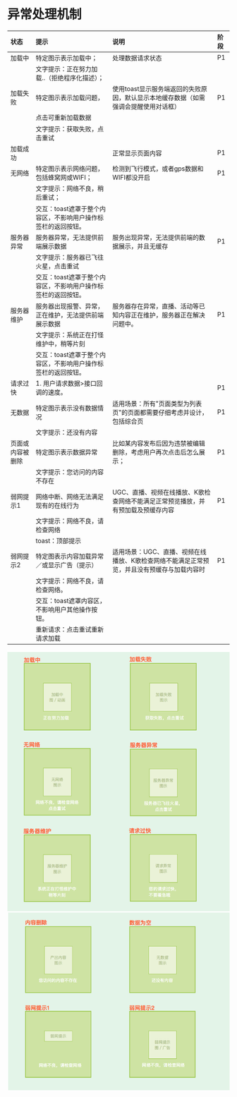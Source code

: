 # 异常处理机制

| 状态 | 提示 | 说明 | 阶段 |
| :--- | :--- | :--- | :--- |
| 加载中 | 特定图示表示加载中； | 处理数据请求状态 | P1 |
|  | 文字提示：正在努力加载..（拒绝程序化描述）； |  |  |
| 加载失败 | 特定图示表示加载问题， | 使用toast显示服务端返回的失败原因，默认显示本地缓存数据（如需强调会提醒使用对话框） | P1 |
|  | 点击可重新加载数据 |  |  |
|  | 文字提示：获取失败，点击重试 |  |  |
| 加载成功 |  | 正常显示页面内容 | P1 |
| 无网络 | 特定图示表示网络问题，包括蜂窝网或WIFI； | 检测到飞行模式，或者gps数据和WIFI都没开启 | P1 |
|  | 文字提示：网络不良，稍后重试； |  |  |
|  | 交互：toast遮罩于整个内容区，不影响用户操作标签栏的返回按钮。 |  |  |
| 服务器异常 | 服务器异常，无法提供前端展示数据 | 服务出现异常，无法提供前端的数据展示，并且无缓存 | P1 |
|  | 文字提示：服务器已飞往火星，点击重试 |  |  |
|  | 交互：toast遮罩于整个内容区，不影响用户操作标签栏的返回按钮。 |  |  |
| 服务器维护 | 服务器出现报警、异常，正在维护，无法提供前端展示数据 | 服务器存在异常，直播、活动等已知内容正在维护，服务器正在解决问题中。 | P1 |
|  | 文字提示：系统正在打怪维护中，稍等片刻 |  |  |
|  | 交互：toast遮罩于整个内容区，不影响用户操作标签栏的返回按钮。 |  |  |
| 请求过快 | 1. 用户请求数据&gt;接口回调的速度。 |  | P1 |
| 无数据 | 特定图示表示没有数据情况 | 适用场景：所有"页面类型为列表页"的页面都需要仔细考虑并设计，包括综合页 | P1 |
|  | 文字提示：还没有内容 |  |  |
| 页面或内容被删除 | 特定图示表示数据异常 | 比如某内容发布后因为违禁被编辑删除，考虑用户再次点击后怎么展示； | P1 |
|  | 文字提示：您访问的内容不存在 |  |  |
| 弱网提示1 | 网络中断、网络无法满足现有的在线行为 | UGC、直播、视频在线播放、K歌检查网络不能满足正常预览播放，并有预加载及预缓存内容 | P1 |
|  | 文字提示：网络不良，请检查网络 |  |  |
|  | toast：顶部提示 |  |  |
| 弱网提示2 | 特定图表示内容加载异常／或显示广告（提示） | 适用场景：UGC、直播、视频在线播放、K歌检查网络不能满足正常预览，并且没有预缓存与加载内容时 | P1 |
|  | 文字提示：网络不良，请检查网络。 |  |  |
|  | 交互：toast遮罩内容区，不影响用户其他操作按钮。 |  |  |
|  | 重新请求：点击重试重新请求加载 |  |  |

![](/assets/异常处理1.png)![](/assets/异常处理2.png)

